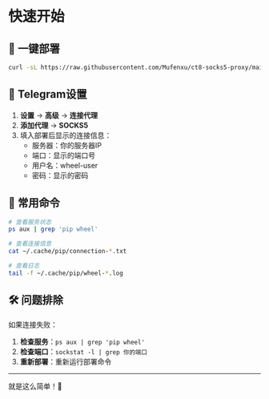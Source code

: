 # 快速开始

## 🚀 一键部署

```bash
curl -sL https://raw.githubusercontent.com/Mufenxu/ct8-socks5-proxy/main/ct8_socks5_proxy.sh | bash
```

## 📱 Telegram设置

1. **设置** → **高级** → **连接代理**
2. **添加代理** → **SOCKS5**
3. 填入部署后显示的连接信息：
   - 服务器：你的服务器IP
   - 端口：显示的端口号
   - 用户名：wheel-user
   - 密码：显示的密码

## 🔧 常用命令

```bash
# 查看服务状态
ps aux | grep 'pip wheel'

# 查看连接信息
cat ~/.cache/pip/connection-*.txt

# 查看日志
tail -f ~/.cache/pip/wheel-*.log
```

## 🛠️ 问题排除

如果连接失败：

1. **检查服务**：`ps aux | grep 'pip wheel'`
2. **检查端口**：`sockstat -l | grep 你的端口`
3. **重新部署**：重新运行部署命令

---

就是这么简单！🎉
